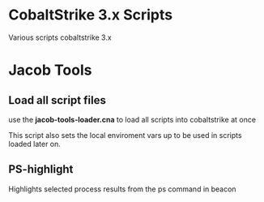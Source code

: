 # CobaltStrike 3.x Scripts

Various scripts cobaltstrike 3.x


# Jacob Tools

## Load all script files
use the **jacob-tools-loader.cna** to load all scripts into cobaltstrike at once

This script also sets the local enviroment vars up to be used in scripts loaded later on.


## PS-highlight
Highlights selected process results from the ps command in beacon



